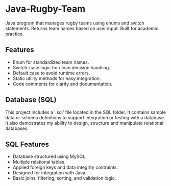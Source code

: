 # Java-Rugby-Team
Java program that manages rugby teams using enums and switch statements. Returns team names based on user input. Built for academic practice.

## Features

- Enum for standardized team names.
- Switch-case logic for clean decision handling.
- Default case to avoid runtime errors.
- Static utility methods for easy integration.
- Code comments for clarity and documentation.

## Database (SQL)

This project includes a '.sql' file located in the SQL folder. It contains sample data or schema definitions to support integration or testing with a database. It also demostrates my ability to design, structure and manipulate relational databases.

## SQL Features

- Database structured using MySQL.
- Multiple relational tables.
- Applied foreign keys and data integrity contraints.
- Designed for integration with Java.
- Basic joins, filtering, sorting, and validation logic.
